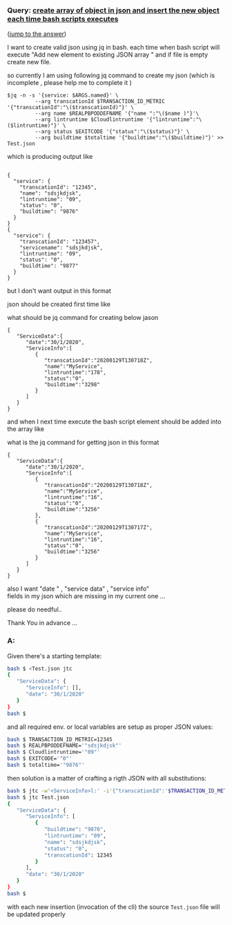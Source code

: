 ### Query: [create array of object in json and insert the new object each time bash scripts executes](https://stackoverflow.com/questions/59986903/jq-create-array-of-object-in-json-and-insert-the-new-object-each-time-bash-scri)
([jump to the answer](https://github.com/ldn-softdev/stackoverflow-json/blob/master/lib/create%20array%20of%20object%20in%20json%20and%20insert%20the%20new%20object%20each%20time%20bash%20scripts%20executes.md#a))

I want to create valid json using jq in bash.
each time when bash script will execute "Add new element to existing JSON array  "  and if file is empty create new file.

so currently I am using following jq command to create my json (which is incomplete , please help me to complete it )

```
$jq -n -s '{service: $ARGS.named}' \
         --arg transcationId $TRANSACTION_ID_METRIC '{"transcationId":"\($transcationId)"}' \
         --arg name $REALPBPODDEFNAME '{"name ":"\($name )"}'\
		 --arg lintruntime $Cloudlintruntime '{"lintruntime":"\($lintruntime)"}' \
         --arg status $EXITCODE '{"status":"\($status)"}' \
         --arg buildtime $totaltime '{"buildtime":"\($buildtime)"}' >> Test.json
```

which is producing output like 
```

{
  "service": {
    "transcationId": "12345",
    "name": "sdsjkdjsk",
    "lintruntime": "09",   
    "status": "0",
    "buildtime": "9876"
  }
}
{
  "service": {
    "transcationId": "123457",
    "servicename": "sdsjkdjsk",
    "lintruntime": "09",   
    "status": "0",
    "buildtime": "9877"
  }
}

```

but I don't want output in this format 

json should be created first time like 

what should be jq command for  creating below jason

```
{ 
   "ServiceData":{ 
      "date":"30/1/2020",
      "ServiceInfo":[ 
         { 
            "transcationId":"20200129T130718Z",
            "name":"MyService",
            "lintruntime":"178",
            "status":"0",
            "buildtime":"3298"
         }
      ]
   }
}
```


and when I next time execute the bash script element should be added into the array like 

what is the jq command for getting json in this format 
```
{ 
   "ServiceData":{ 
      "date":"30/1/2020",
      "ServiceInfo":[ 
         { 
            "transcationId":"20200129T130718Z",
            "name":"MyService",
            "lintruntime":"16",
            "status":"0",
            "buildtime":"3256"
         },
         { 
            "transcationId":"20200129T130717Z",
            "name":"MyService",
            "lintruntime":"16",
            "status":"0",
            "buildtime":"3256"
         }
      ]
   }
}
```

also I want "date " , "service data" , "service info"  
fields in my json which are missing in my current one ...


please do needful..

Thank You in advance ...

### A:
Given there's a starting template:
```bash
bash $ <Test.json jtc
{
   "ServiceData": {
      "ServiceInfo": [],
      "date": "30/1/2020"
   }
}
bash $ 
```
and all required env. or local variables are setup as proper JSON values:
```bash
bash $ TRANSACTION_ID_METRIC=12345
bash $ REALPBPODDEFNAME='"sdsjkdjsk"'
bash $ Cloudlintruntime='"09"'
bash $ EXITCODE='"0"'
bash $ totaltime='"9876"'
```
then solution is a matter of crafting a rigth JSON with all substitutions:
```bash
bash $ jtc -w'<ServiceInfo>l:' -i'{"transcationId":'$TRANSACTION_ID_METRIC',"name":'$REALPBPODDEFNAME', "lintruntime":'$Cloudlintruntime', "status":'$EXITCODE', "buildtime":'$totaltime' }' -f Test.json
bash $ jtc Test.json
{
   "ServiceData": {
      "ServiceInfo": [
         {
            "buildtime": "9876",
            "lintruntime": "09",
            "name": "sdsjkdjsk",
            "status": "0",
            "transcationId": 12345
         }
      ],
      "date": "30/1/2020"
   }
}
bash $ 
```
with each new insertion (invocation of the cli) the source `Test.json` file will be updated properly





